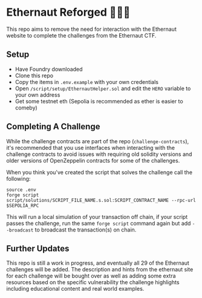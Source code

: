 # Ethernaut Reforged 👩‍🚀🔨

This repo aims to remove the need for interaction with the Ethernaut website to complete the challenges from the Ethernaut CTF.

## Setup

- Have Foundry downloaded
- Clone this repo
- Copy the items in `.env.example` with your own credentials
- Open `/script/setup/EthernautHelper.sol` and edit the `HERO` variable to your own address
- Get some testnet eth (Sepolia is recommended as ether is easier to comeby)

## Completing A Challenge

While the challenge contracts are part of the repo (`challenge-contracts`), it's recommended that you use interfaces when interacting with the challenge contracts to avoid issues with requiring old solidity versions and older versions of OpenZeppelin contracts for some of the challenges.

When you think you've created the script that solves the challenge call the following:
```
source .env
forge script script/solutions/SCRIPT_FILE_NAME.s.sol:SCRIPT_CONTRACT_NAME --rpc-url $SEPOLIA_RPC
```

This will run a local simulation of your transaction off chain, if your script passes the challenge, run the same `forge script` command again but add `--broadcast` to broadcast the transaction(s) on chain.

## Further Updates

This repo is still a work in progress, and eventually all 29 of the Ethernaut challenges will be added. The description and hints from the ethernaut site for each challenge will be bought over as well as adding some extra resources based on the specific vulnerability the challenge highlights including educational content and real world examples.
